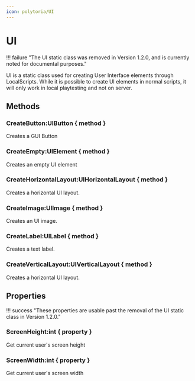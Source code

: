 ```yaml
---
icon: polytoria/UI
---
```


# UI

<div data-search-exclude markdown>
!!! failure "The UI static class was removed in Version 1.2.0, and is currently noted for documental purposes."
</div>

UI is a static class used for creating User Interface elements through LocalScripts. While it is possible to create UI elements in normal scripts, it will only work in local playtesting and not on server.

## Methods

### CreateButton:UIButton { method }

Creates a GUI Button

### CreateEmpty:UIElement { method }

Creates an empty UI element

### CreateHorizontalLayout:UIHorizontalLayout { method }

Creates a horizontal UI layout.

### CreateImage:UIImage { method }

Creates an UI image.

### CreateLabel:UILabel { method }

Creates a text label.

### CreateVerticalLayout:UIVerticalLayout { method }

Creates a horizontal UI layout.

## Properties

<div data-search-exclude markdown>
!!! success "These properties are usable past the removal of the UI static class in Version 1.2.0."
</div>

### ScreenHeight:int { property }

Get current user's screen height

### ScreenWidth:int { property }

Get current user's screen width
